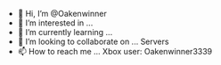 - 👋 Hi, I’m @Oakenwinner
- 👀 I’m interested in ...
- 🌱 I’m currently learning ...
- 💞️ I’m looking to collaborate on ... Servers
- 📫 How to reach me ... Xbox user: Oakenwinner3339 

<!---
Oakenwinner/Oakenwinner is a ✨ special ✨ repository because its `README.md` (this file) appears on your GitHub profile.
You can click the Preview link to take a look at your changes.
--->
